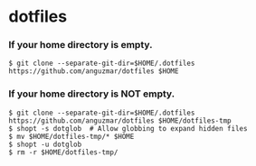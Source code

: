 # dotfiles

### If your home directory is empty.
```shell
$ git clone --separate-git-dir=$HOME/.dotfiles https://github.com/anguzmar/dotfiles $HOME
```

### If your home directory is **NOT** empty.
```shell
$ git clone --separate-git-dir=$HOME/.dotfiles https://github.com/anguzmar/dotfiles $HOME/dotfiles-tmp
$ shopt -s dotglob  # Allow globbing to expand hidden files 
$ mv $HOME/dotfiles-tmp/* $HOME
$ shopt -u dotglob
$ rm -r $HOME/dotfiles-tmp/
```
